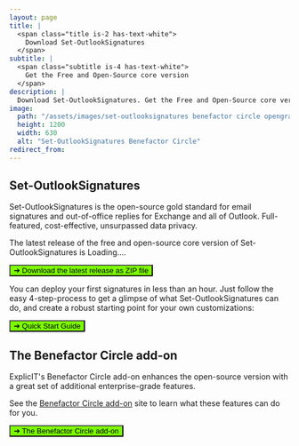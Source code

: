 ```yaml
---
layout: page
title: |
  <span class="title is-2 has-text-white">
    Download Set-OutlookSignatures
  </span>
subtitle: |
  <span class="subtitle is-4 has-text-white">
    Get the Free and Open-Source core version
  </span>
description: |
  Download Set-OutlookSignatures. Get the Free and Open-Source core version. GitHub. FOSS.
image:
  path: "/assets/images/set-outlooksignatures benefactor circle opengraph1200x630.png"
  height: 1200
  width: 630
  alt: "Set-OutlookSignatures Benefactor Circle"
redirect_from:
---
```


<div style="min-height: 100vh;">
  <h2>Set-OutlookSignatures</h2>
  <p>
  Set-OutlookSignatures is the open-source gold standard for email signatures and out-of-office replies for Exchange and all of Outlook. Full-featured, cost-effective, unsurpassed data privacy.
  </p>

  <p>The latest release of the free and open-source core version of Set-OutlookSignatures is <span class="version-text">Loading...</span>.</p>

  <p><a id="download-link" href="https://github.com/Set-OutlookSignatures/Set-OutlookSignatures/releases" target="_blank"><button class="button mtrcs-external-link is-link is-normal is-hover has-text-black has-text-weight-bold" style="background-color: lawngreen">➔ Download&nbsp;<span class="version-text">the latest release</span>&nbsp;as ZIP file</button></a></p>

  <p>You can deploy your first signatures in less than an hour. Just follow the easy 4-step-process to get a glimpse of what Set-OutlookSignatures can do, and create a robust starting point for your own customizations:</p>
  
  <p><a href="/quickstart"><button class="button mtrcs-external-link is-link is-normal is-hover has-text-black has-text-weight-bold" style="background-color: lawngreen">➔ Quick Start Guide</button></a></p>

  <h2>The Benefactor Circle add-on</h2>
  <p>ExplicIT's Benefactor Circle add-on enhances the open-source version with a great set of additional enterprise-grade features.</p>

  <p>See the <a href="/benefactorcircle">Benefactor Circle add-on</a> site to learn what these features can do for you.</p>
  
  <p><a href="/benefactorcircle"><button class="button mtrcs-external-link is-link is-normal is-hover has-text-black has-text-weight-bold" style="background-color: lawngreen">➔ The Benefactor Circle add-on</button></a></p>
</div>

<script>
  fetch('https://api.github.com/repos/Set-OutlookSignatures/Set-OutlookSignatures/releases/latest')
    .then(response => response.json())
    .then(data => {
      document.querySelectorAll('.version-text').forEach(span => {
        span.textContent = data.tag_name;
      });

      document.getElementById('download-link').href = 
        `https://github.com/Set-OutlookSignatures/Set-OutlookSignatures/releases/download/${data.tag_name}/Set-OutlookSignatures_${data.tag_name}.zip`;
    })
    .catch(error => {
      console.error('Error fetching release info:', error);
    });
</script>
